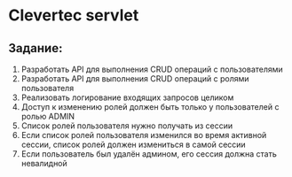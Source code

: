 # Clevertec servlet

## Задание:
1. Разработать API для выполнения CRUD операций с пользователями
2. Разработать API для выполнения CRUD операций с ролями пользователя
3. Реализовать логирование входящих запросов целиком
4. Доступ к изменению ролей должен быть только у пользователей с ролью ADMIN
5. Список ролей пользователя нужно получать из сессии
6. Если список ролей пользователя изменился во время активной сессии, список ролей должен измениться в самой сессии
7. Если пользователь был удалён админом, его сессия должна стать невалидной